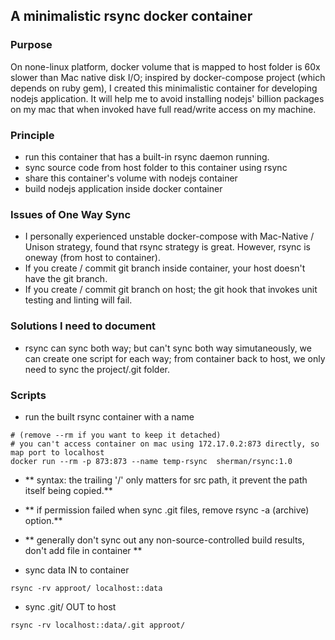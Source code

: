 ## A minimalistic rsync docker container

### Purpose
On none-linux platform, docker volume that is mapped to host folder is 60x slower than Mac native disk I/O; inspired by docker-compose project (which depends on ruby gem), I created this minimalistic container for developing nodejs application. It will help me to avoid installing nodejs' billion packages on my mac that when invoked have full read/write access on my machine.

### Principle
- run this container that has a built-in rsync daemon running.
- sync source code from host folder to this container using rsync
- share this container's volume with nodejs container
- build nodejs application inside docker container

### Issues of One Way Sync
- I personally experienced unstable docker-compose with Mac-Native / Unison strategy, found that rsync strategy is great. However, rsync is oneway (from host to container).
- If you create / commit git branch inside container, your host doesn't have the git branch.
- If you create / commit git branch on host; the git hook that invokes unit testing and linting will fail.

### Solutions I need to document
- rsync can sync both way; but can't sync both way simutaneously, we can create one script for each way; from container back to host, we only need to sync the project/.git folder.

### Scripts
- run the built rsync container with a name
``` run the built rsync container with a name.
# (remove --rm if you want to keep it detached)
# you can't access container on mac using 172.17.0.2:873 directly, so map port to localhost
docker run --rm -p 873:873 --name temp-rsync  sherman/rsync:1.0
```
- ** syntax: the trailing '/' only matters for src path, it prevent the path itself being copied.**
- ** if permission failed when sync .git files, remove rsync -a (archive) option.**
- ** generally don't sync out any non-source-controlled build results, don't add file in container **


- sync data IN to container
```
rsync -rv approot/ localhost::data
```

- sync .git/ OUT to host
```
rsync -rv localhost::data/.git approot/
```
